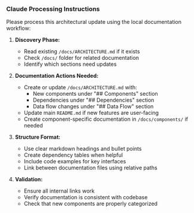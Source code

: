 ### Claude Processing Instructions

Please process this architectural update using the local documentation workflow:

1. **Discovery Phase:**
   - Read existing `/docs/ARCHITECTURE.md` if it exists
   - Check `/docs/` folder for related documentation
   - Identify which sections need updates

2. **Documentation Actions Needed:**
   - Create or update `/docs/ARCHITECTURE.md` with:
     * New components under "## Components" section
     * Dependencies under "## Dependencies" section
     * Data flow changes under "## Data Flow" section
   - Update main `README.md` if new features are user-facing
   - Create component-specific documentation in `/docs/components/` if needed

3. **Structure Format:**
   - Use clear markdown headings and bullet points
   - Create dependency tables when helpful
   - Include code examples for key interfaces
   - Link between documentation files using relative paths

4. **Validation:**
   - Ensure all internal links work
   - Verify documentation is consistent with codebase
   - Check that new components are properly categorized